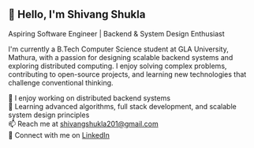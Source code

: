 ## 👋 Hello, I'm Shivang Shukla

Aspiring Software Engineer | Backend & System Design Enthusiast

I'm currently a B.Tech Computer Science student at GLA University, Mathura, with a passion for designing scalable backend systems and exploring distributed computing. I enjoy solving complex problems, contributing to open-source projects, and learning new technologies that challenge conventional thinking.

🔭 I enjoy working on distributed backend systems  
🌱 Learning advanced algorithms, full stack development, and scalable system design principles  
📫 Reach me at [shivangshukla201@gmail.com](mailto:shivangshukla201@gmail.com)  
🔗 Connect with me on [LinkedIn](https://linkedin.com/in/shivangshukla201)

